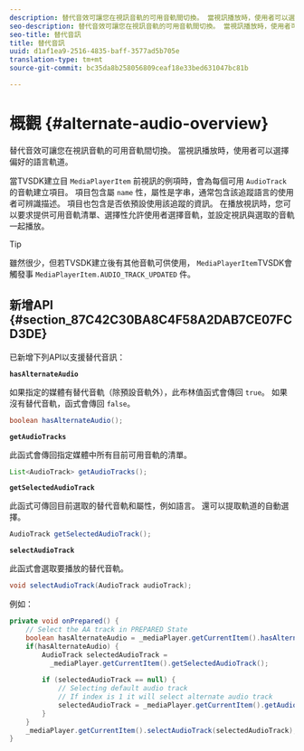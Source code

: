 ```yaml
---
description: 替代音效可讓您在視訊音軌的可用音軌間切換。 當視訊播放時，使用者可以選擇偏好的語言軌道。
seo-description: 替代音效可讓您在視訊音軌的可用音軌間切換。 當視訊播放時，使用者可以選擇偏好的語言軌道。
seo-title: 替代音訊
title: 替代音訊
uuid: d1af1ea9-2516-4835-baff-3577ad5b705e
translation-type: tm+mt
source-git-commit: bc35da8b258056809ceaf18e33bed631047bc81b

---
```



# 概觀 {#alternate-audio-overview}

替代音效可讓您在視訊音軌的可用音軌間切換。 當視訊播放時，使用者可以選擇偏好的語言軌道。

<!--<a id="section_E4F9DC28A2944BD08B4190A7F98A8365"></a>-->

當TVSDK建立目 `MediaPlayerItem` 前視訊的例項時，會為每個可用 `AudioTrack` 的音軌建立項目。 項目包含屬 `name` 性，屬性是字串，通常包含該追蹤語言的使用者可辨識描述。 項目也包含是否依預設使用該追蹤的資訊。 在播放視訊時，您可以要求提供可用音軌清單、選擇性允許使用者選擇音軌，並設定視訊與選取的音軌一起播放。

>[!TIP]
>
>雖然很少，但若TVSDK建立後有其他音軌可供使用， `MediaPlayerItem`TVSDK會觸發事 `MediaPlayerItem.AUDIO_TRACK_UPDATED` 件。

## 新增API {#section_87C42C30BA8C4F58A2DAB7CE07FCD3DE}

已新增下列API以支援替代音訊：

**`hasAlternateAudio`**

如果指定的媒體有替代音軌（除預設音軌外），此布林值函式會傳回 `true`。 如果沒有替代音軌，函式會傳回 `false`。

```java
boolean hasAlternateAudio();
```

**`getAudioTracks`**

此函式會傳回指定媒體中所有目前可用音軌的清單。

```java
List<AudioTrack> getAudioTracks();
```

**`getSelectedAudioTrack`**

此函式可傳回目前選取的替代音軌和屬性，例如語言。 還可以提取軌道的自動選擇。

```java
AudioTrack getSelectedAudioTrack();
```

**`selectAudioTrack`**

此函式會選取要播放的替代音軌。

```java
void selectAudioTrack(AudioTrack audioTrack);
```

例如：

```java
private void onPrepared() { 
    // Select the AA track in PREPARED State 
    boolean hasAlternateAudio = _mediaPlayer.getCurrentItem().hasAlternateAudio(); 
    if(hasAlternateAudio) { 
        AudioTrack selectedAudioTrack =  
          _mediaPlayer.getCurrentItem().getSelectedAudioTrack(); 
 
        if (selectedAudioTrack == null) {  
            // Selecting default audio track  
            // If index is 1 it will select alternate audio track  
            selectedAudioTrack = _mediaPlayer.getCurrentItem().getAudioTracks().get(0);  
        } 
    } 
    _mediaPlayer.getCurrentItem().selectAudioTrack(selectedAudioTrack); 
} 
```
